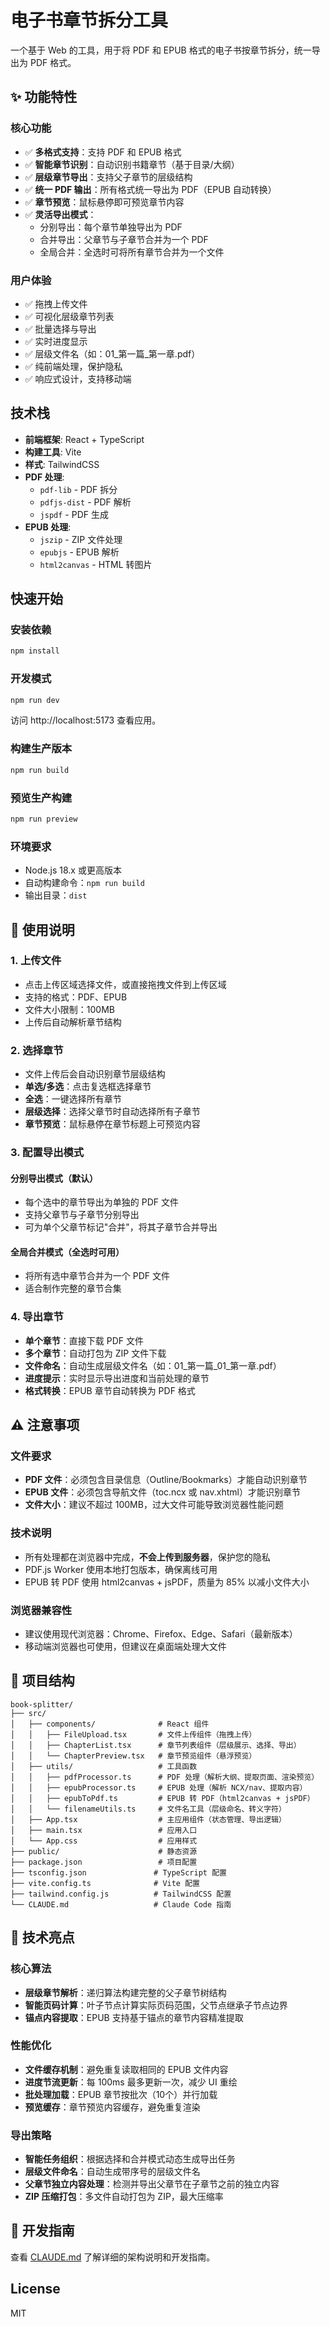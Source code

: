 # 电子书章节拆分工具

一个基于 Web 的工具，用于将 PDF 和 EPUB 格式的电子书按章节拆分，统一导出为 PDF 格式。

## ✨ 功能特性

### 核心功能
- ✅ **多格式支持**：支持 PDF 和 EPUB 格式
- ✅ **智能章节识别**：自动识别书籍章节（基于目录/大纲）
- ✅ **层级章节导出**：支持父子章节的层级结构
- ✅ **统一 PDF 输出**：所有格式统一导出为 PDF（EPUB 自动转换）
- ✅ **章节预览**：鼠标悬停即可预览章节内容
- ✅ **灵活导出模式**：
  - 分别导出：每个章节单独导出为 PDF
  - 合并导出：父章节与子章节合并为一个 PDF
  - 全局合并：全选时可将所有章节合并为一个文件

### 用户体验
- ✅ 拖拽上传文件
- ✅ 可视化层级章节列表
- ✅ 批量选择与导出
- ✅ 实时进度显示
- ✅ 层级文件名（如：01_第一篇_第一章.pdf）
- ✅ 纯前端处理，保护隐私
- ✅ 响应式设计，支持移动端

## 技术栈

- **前端框架**: React + TypeScript
- **构建工具**: Vite
- **样式**: TailwindCSS
- **PDF 处理**:
  - `pdf-lib` - PDF 拆分
  - `pdfjs-dist` - PDF 解析
  - `jspdf` - PDF 生成
- **EPUB 处理**:
  - `jszip` - ZIP 文件处理
  - `epubjs` - EPUB 解析
  - `html2canvas` - HTML 转图片

## 快速开始

### 安装依赖

```bash
npm install
```

### 开发模式

```bash
npm run dev
```

访问 http://localhost:5173 查看应用。

### 构建生产版本

```bash
npm run build
```

### 预览生产构建

```bash
npm run preview
```

### 环境要求

- Node.js 18.x 或更高版本
- 自动构建命令：`npm run build`
- 输出目录：`dist`

## 📖 使用说明

### 1. 上传文件
- 点击上传区域选择文件，或直接拖拽文件到上传区域
- 支持的格式：PDF、EPUB
- 文件大小限制：100MB
- 上传后自动解析章节结构

### 2. 选择章节
- 文件上传后会自动识别章节层级结构
- **单选/多选**：点击复选框选择章节
- **全选**：一键选择所有章节
- **层级选择**：选择父章节时自动选择所有子章节
- **章节预览**：鼠标悬停在章节标题上可预览内容

### 3. 配置导出模式

#### 分别导出模式（默认）
- 每个选中的章节导出为单独的 PDF 文件
- 支持父章节与子章节分别导出
- 可为单个父章节标记"合并"，将其子章节合并导出

#### 全局合并模式（全选时可用）
- 将所有选中章节合并为一个 PDF 文件
- 适合制作完整的章节合集

### 4. 导出章节
- **单个章节**：直接下载 PDF 文件
- **多个章节**：自动打包为 ZIP 文件下载
- **文件命名**：自动生成层级文件名（如：01_第一篇_01_第一章.pdf）
- **进度提示**：实时显示导出进度和当前处理的章节
- **格式转换**：EPUB 章节自动转换为 PDF 格式

## ⚠️ 注意事项

### 文件要求
- **PDF 文件**：必须包含目录信息（Outline/Bookmarks）才能自动识别章节
- **EPUB 文件**：必须包含导航文件（toc.ncx 或 nav.xhtml）才能识别章节
- **文件大小**：建议不超过 100MB，过大文件可能导致浏览器性能问题

### 技术说明
- 所有处理都在浏览器中完成，**不会上传到服务器**，保护您的隐私
- PDF.js Worker 使用本地打包版本，确保离线可用
- EPUB 转 PDF 使用 html2canvas + jsPDF，质量为 85% 以减小文件大小

### 浏览器兼容性
- 建议使用现代浏览器：Chrome、Firefox、Edge、Safari（最新版本）
- 移动端浏览器也可使用，但建议在桌面端处理大文件

## 📂 项目结构

```
book-splitter/
├── src/
│   ├── components/              # React 组件
│   │   ├── FileUpload.tsx       # 文件上传组件（拖拽上传）
│   │   ├── ChapterList.tsx      # 章节列表组件（层级展示、选择、导出）
│   │   └── ChapterPreview.tsx   # 章节预览组件（悬浮预览）
│   ├── utils/                   # 工具函数
│   │   ├── pdfProcessor.ts      # PDF 处理（解析大纲、提取页面、渲染预览）
│   │   ├── epubProcessor.ts     # EPUB 处理（解析 NCX/nav、提取内容）
│   │   ├── epubToPdf.ts         # EPUB 转 PDF（html2canvas + jsPDF）
│   │   └── filenameUtils.ts     # 文件名工具（层级命名、转义字符）
│   ├── App.tsx                  # 主应用组件（状态管理、导出逻辑）
│   ├── main.tsx                 # 应用入口
│   └── App.css                  # 应用样式
├── public/                      # 静态资源
├── package.json                 # 项目配置
├── tsconfig.json               # TypeScript 配置
├── vite.config.ts              # Vite 配置
├── tailwind.config.js          # TailwindCSS 配置
└── CLAUDE.md                   # Claude Code 指南
```

## 🚀 技术亮点

### 核心算法
- **层级章节解析**：递归算法构建完整的父子章节树结构
- **智能页码计算**：叶子节点计算实际页码范围，父节点继承子节点边界
- **锚点内容提取**：EPUB 支持基于锚点的章节内容精准提取

### 性能优化
- **文件缓存机制**：避免重复读取相同的 EPUB 文件内容
- **进度节流更新**：每 100ms 最多更新一次，减少 UI 重绘
- **批处理加载**：EPUB 章节按批次（10个）并行加载
- **预览缓存**：章节预览内容缓存，避免重复渲染

### 导出策略
- **智能任务组织**：根据选择和合并模式动态生成导出任务
- **层级文件命名**：自动生成带序号的层级文件名
- **父章节独立内容处理**：检测并导出父章节在子章节之前的独立内容
- **ZIP 压缩打包**：多文件自动打包为 ZIP，最大压缩率

## 📝 开发指南

查看 [CLAUDE.md](./CLAUDE.md) 了解详细的架构说明和开发指南。

## License

MIT
